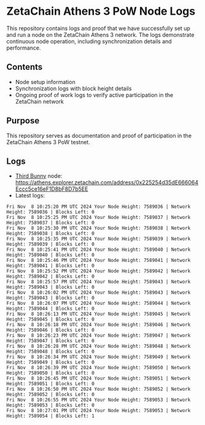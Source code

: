 # ZetaChain Athens 3 PoW Node Logs
This repository contains logs and proof that we have successfully set up and run a node on the ZetaChain Athens 3 network. The logs demonstrate continuous node operation, including synchronization details and performance.

## Contents
- Node setup information
- Synchronization logs with block height details
- Ongoing proof of work logs to verify active participation in the ZetaChain network

## Purpose
This repository serves as documentation and proof of participation in the ZetaChain Athens 3 PoW testnet.

## Logs

- [Third Bunny](https://thirdbunny.xyz/) node: https://athens.explorer.zetachain.com/address/0x225254d35dE666064Eccc5ce16eF1D8bF8D7b5EE
- Latest logs:
```
Fri Nov  8 10:25:20 PM UTC 2024 Your Node Height: 7589036 | Network Height: 7589036 | Blocks Left: 0
Fri Nov  8 10:25:25 PM UTC 2024 Your Node Height: 7589037 | Network Height: 7589037 | Blocks Left: 0
Fri Nov  8 10:25:30 PM UTC 2024 Your Node Height: 7589038 | Network Height: 7589038 | Blocks Left: 0
Fri Nov  8 10:25:35 PM UTC 2024 Your Node Height: 7589039 | Network Height: 7589039 | Blocks Left: 0
Fri Nov  8 10:25:41 PM UTC 2024 Your Node Height: 7589040 | Network Height: 7589040 | Blocks Left: 0
Fri Nov  8 10:25:46 PM UTC 2024 Your Node Height: 7589041 | Network Height: 7589041 | Blocks Left: 0
Fri Nov  8 10:25:52 PM UTC 2024 Your Node Height: 7589042 | Network Height: 7589042 | Blocks Left: 0
Fri Nov  8 10:25:57 PM UTC 2024 Your Node Height: 7589043 | Network Height: 7589043 | Blocks Left: 0
Fri Nov  8 10:26:02 PM UTC 2024 Your Node Height: 7589043 | Network Height: 7589043 | Blocks Left: 0
Fri Nov  8 10:26:07 PM UTC 2024 Your Node Height: 7589044 | Network Height: 7589044 | Blocks Left: 0
Fri Nov  8 10:26:13 PM UTC 2024 Your Node Height: 7589045 | Network Height: 7589045 | Blocks Left: 0
Fri Nov  8 10:26:18 PM UTC 2024 Your Node Height: 7589046 | Network Height: 7589046 | Blocks Left: 0
Fri Nov  8 10:26:23 PM UTC 2024 Your Node Height: 7589047 | Network Height: 7589047 | Blocks Left: 0
Fri Nov  8 10:26:28 PM UTC 2024 Your Node Height: 7589048 | Network Height: 7589048 | Blocks Left: 0
Fri Nov  8 10:26:34 PM UTC 2024 Your Node Height: 7589049 | Network Height: 7589049 | Blocks Left: 0
Fri Nov  8 10:26:39 PM UTC 2024 Your Node Height: 7589050 | Network Height: 7589050 | Blocks Left: 0
Fri Nov  8 10:26:45 PM UTC 2024 Your Node Height: 7589051 | Network Height: 7589051 | Blocks Left: 0
Fri Nov  8 10:26:50 PM UTC 2024 Your Node Height: 7589052 | Network Height: 7589052 | Blocks Left: 0
Fri Nov  8 10:26:55 PM UTC 2024 Your Node Height: 7589053 | Network Height: 7589053 | Blocks Left: 0
Fri Nov  8 10:27:01 PM UTC 2024 Your Node Height: 7589053 | Network Height: 7589054 | Blocks Left: 1
```
